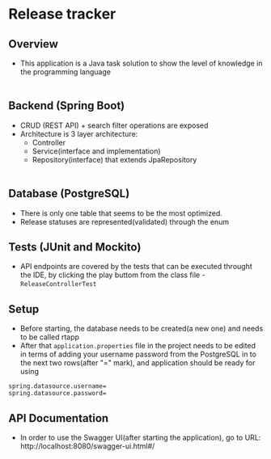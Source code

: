 # Release tracker
## Overview <br/>
* This application is a Java task solution to show the level of knowledge in the programming language <br /><br />
## Backend (Spring Boot) <br />
* CRUD (REST API) + search filter operations are exposed<br />
* Architecture is 3 layer architecture:<br>
   * Controller<br/>
   * Service(interface and implementation) <br />
   * Repository(interface) that extends JpaRepository<br /> <br />
  
## Database (PostgreSQL) <br />
* There is only one table that seems to be the most optimized.<br />
* Release statuses are represented(validated) through the enum<br />

## Tests (JUnit and Mockito)
* API endpoints are covered by the tests that can be executed throught the IDE, by clicking the play buttom from the class file - `ReleaseControllerTest`

## Setup
* Before starting, the database needs to be created(a new one) and needs to be called rtapp<br />
* After that `application.properties` file in the project needs to be edited in terms of adding your username password from the PostgreSQL in to the next two rows(after "=" mark), and application should be ready for using<br />
```
spring.datasource.username=
spring.datasource.password=
```
## API Documentation
* In order to use the Swagger UI(after starting the application), go to URL: http://localhost:8080/swagger-ui.html#/<br />
